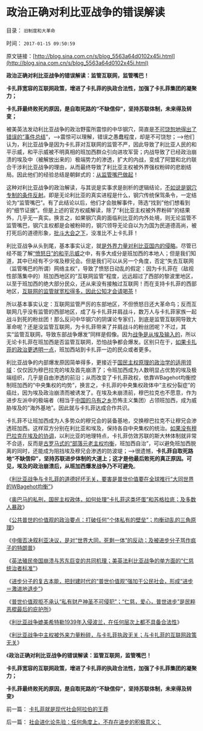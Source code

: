 # 政治正确对利比亚战争的错误解读

目录： `旧制度和大革命` 

时间： `2017-01-15 09:50:59` 

原文链接：[http://blog.sina.com.cn/s/blog_5563a64d0102x45i.html](http://blog.sina.com.cn/s/blog_5563a64d0102x45i.html)

**政治正确对利比亚战争的错误解读：监管互联网，监管嘴巴！**

**卡扎菲宽容的互联网政策，增进了卡扎菲的执政合法性，加强了卡扎菲集团的凝聚力；**

**卡扎菲最终败死的原因，是自取死路的“不缺信仰”，坚持苏联体制，未来得及转变；**



被美英法发动利比亚战争的政治野蛮所震惊的中华钢穴，简直是[不可饶恕地得出了错误的“事件总结](../../../2013/1/4/不要把《大革命和旧制度》读到狗肚子里去.md)”，——>震惊可以理解，错误之愚蠢程度，却是不可饶恕；——>他们认为，利比亚战争是因为卡扎菲对互联网的监管不严，因此导致了利比亚人民的和平示威，和平示威被不明真相的班加西群众引向进攻军营；内战导致了已经政治崩溃的埃及中（被解放出来的）极端势力的渗透，扩大的内战，变成了阿盟和北约联合干涉利比亚战争的理由，从而最终导致了利比亚主权被外界强权粉碎的悲剧结局。因此他们的经验总结是朝鲜式的：[从监管嘴巴做起](../../../2013/8/31/警力被“造谣案”滥用后，被迫出现的“革委会”和“中央文革”.md)！

这种对利比亚战争的政治解读，与其说是实事求是剖析的逻辑结论，[不如说是钢穴专制的条件反射](../../../2013/8/31/宁左勿右的“七条底线”，造谣案开启的“通往文革之路”.md)。即是无论利比亚的真实进程是什么，钢穴传统保驾条令，一定结论为“监管嘴巴”。有了此结论以后，他们才会肢解事件，筛选“找到”他们想看到的“细节证据”。但是上述的官方权威解读，除了“利比亚主权被外界粉碎”的结果外，几乎无一真实。换言之，如果钢穴真的面临利比亚的内外处境，则无论监管不监管嘴巴，钢穴主权都是会被粉碎的，钢穴领导无论自以为为国为民道德高尚，被打死后的道德形象，[批斗大会之下](../../../2014/4/7/博客在多大程度上是博主的后花园？.md)，没准比不上卡扎菲！

利比亚战争从头到尾，基本事实认定，就[是外界力量对利比亚国内的侵略](../../../2011/10/21/北约军事征服了利比亚政权.md)。尽管已经不能了解[“愤怒日”的和平示威](../../../2011/4/14/利比亚反对派最精明的严重错误.md)之中，有多大成分是班加西的本地人；但是我们知道，其中已经有不少埃及穆兄会。但是我们可以从另一个角度，否定“失去互联网（监管嘴巴的所谓）网络主权”，导致了愤怒日动乱的假定：因为卡扎菲在（敌视性部落集中的）班加西地区的“互联网监管”程度，远远超过了西部的黎波里地区，以至于班加西的绝大部分民众，还从来没有接触过互联网！而在支持卡扎菲的西部地区，[互联网的监管就宽松得多，因此公知才会请喝茶](../../../2017/1/13/利比亚战争的爆发，与卡扎菲的互联网政策无关；.md)！

所以基本事实认定：互联网监管严厉的东部地区，不但愤怒日还大革命鸟；反而互联网几乎没有监管的西部地区，成了与卡扎菲并肩战斗，数万人与卡扎菲家族一起战斗到死的粉丝团！那么反问中华钢穴的阴谋论专家们，到底是监管互联网导致大革命呢？还是没监管互联网，为卡扎菲带来了并肩战斗的粉丝团呢？不过，其实“监管互联网，导致东部战争爆发”同样是假像。因为[战争是从埃及输入的](../../../2011/4/18/“阿拉伯人内政”和伊斯兰帝国.md)，所以无论卡扎菲在班加西是否监管互联网，恐怕战争都会爆发。区别只在于，[如果卡扎菲的政治更透明一点](https://wp.me/p1tcNC-5M)，班加西站到卡扎菲一边的民众或者更多。

利比亚战争的内部爆发原因简单得多，更接近于[国民主权原理的政治学的适用领域](../../../2011/10/27/拒绝西方的殖民主义，是中国根本性的人权.md)：仅仅因为穆巴拉克的埃及首先崩溃了；令班加西成为人数明显占优势的埃及极端组织，几乎是自由渗透的前沿；从而改变了卡扎菲政权，依靠WBagehot均衡控制班加西的“中央集权的均势”，换言之，卡扎菲的中央集权政体中“主权分裂症”的癌灶，因为埃及政治崩溃而被诱发了。在埃及未崩溃前，穆巴拉克也不愿意，作为进步左派中的极端者（相当于[中国的乌有之乡](https://wp.me/p1tcNC-6F)恐怖主义集团）占领班加西，成为威胁埃及的“海外基地”。因此就与卡扎菲达成合作共识。

卡扎菲不让班加西成为人多势众的穆兄会的装备基地，交换穆巴拉克不让穆兄会渗透班加西。这样双方分别在利比亚和埃及，保持各自中央集权的统治。[如果没有穆巴拉克在埃及的协调](../../../2011/4/30/穆巴拉克可能是埃及最伟大的人.md)，以利比亚的地理特点，卡扎菲仿效苏联的斯大林体制就非常不合适，反而是[古罗马式的“部落元老主权均衡](../../../2010/9/27/罗马和罗马元老院的兴起，罗马的民主权力依据.md)，班加西自治”，可以避免班加西脱离的同时，还能成为阻挡埃及穆兄会渗透的防波堤；——>很遗憾，**卡扎菲自取死路地“不缺信仰”，坚持苏联进步体制的大道上；这才是他最后败死的真正原因。可见，埃及的政治崩溃后，从班加西爆发战争乃不可避免**。

《[利比亚战争与卡扎菲的道德好坏无关，要害是普世价值要在全球推行“大同世界的WBagehot均衡”](../../../2017/1/3/利比亚战争与卡扎菲的道德好坏无关，普世价值的“公敌宣布”.md)》

《[奥巴马的私刑，国民主权政体，如何处理“卡扎菲这类坏蛋”和苏格拉底；及多数人暴政](../../../2017/1/4/奥巴马的私刑，忘记了黑人在美国一百年遭受的私刑；.md)》

《[公共普世的价值观的政治要点：打破任何“个体私有的壁垒”；均衡动乱的三角原理](../../../2017/1/5/普世价值观的政治要点：打破任何“个体私有的壁垒”；.md)》

《[中俄否决叙利亚决议，是对“世界大同，死剩一体”的反动；及被进步分子骂作疯子的特朗普](../../../2017/1/6/普世价值“死剩一统”的“世界大战，秦灭六国，世界大同”.md)》

《[英法殖民帝国崩溃与苏东巨变的共同机理；美英法利比亚战争的单方面的“仁慈统治者标准”](../../../2017/1/7/英法殖民帝国崩溃与苏东巨变的共同机理，及利比亚战争.md)》

《[进步分子的复古本能，把封建时代的“普世价值观”强加于公民社会，形成“进步＝激进地退步”](../../../2017/1/7/进步分子的普世价值观只是“统治者的仁慈标准”和“伟大领袖”；.md)》

《[普世价值观拒不承认“私有财产神圣不可侵犯”；“仁慈，爱心，普世进步”是民粹恶棍最后的庇护所](../../../2017/1/10/公共的普世价值观，拒不承认“私有财产神圣不可侵犯”.md)》

《[利比亚战争媲美希特勒1939年入侵波兰，在任何层次上都不具备合法性](../../../2017/1/12/利比亚战争媲美希特勒1939年入侵波兰，不具任何合法性.md)》

《[利比亚战争中主权被外来力量粉碎，与卡扎菲执政无关；与卡扎菲的互联网政策无关](../../../2017/1/13/利比亚战争的爆发，与卡扎菲的互联网政策无关；.md)》

《**政治正确对利比亚战争的错误解读：监管互联网，监管嘴巴！**

**卡扎菲宽容的互联网政策，增进了卡扎菲的执政合法性，加强了卡扎菲集团的凝聚力；**

**卡扎菲最终败死的原因，是自取死路的“不缺信仰”，坚持苏联体制，未来得及转变**》

前一篇： [卡扎菲就是现代社会阿拉伯的王莽](../../../2017/1/18/卡扎菲就是现代社会阿拉伯的王莽.md)

后一篇： [社会进化论先验：任何角度上，不存在进步的积极意义；](../../../2017/1/10/社会进化论先验：任何角度上，不存在进步的积极意义；.md)

